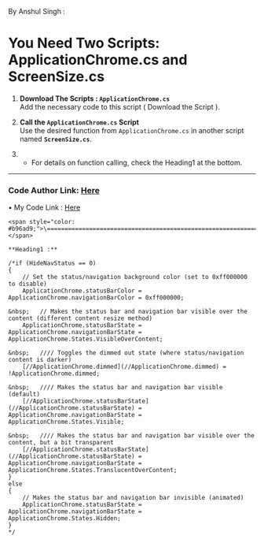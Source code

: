 By Anshul Singh :

# You Need Two Scripts: **ApplicationChrome.cs** and **ScreenSize.cs**

1. **Download The Scripts :  `ApplicationChrome.cs`**  
   Add the necessary code to this script ( Download the Script ).  

2. **Call the `ApplicationChrome.cs` Script**  
   Use the desired function from `ApplicationChrome.cs` in another script named **`ScreenSize.cs`**.  

3.   - For details on function calling, check the Heading1 at the bottom.

---

### Code Author Link: [Here](https://gist.github.com/blevok/3dc5fec55a96b6f60ca24b49b4fcf98a)
• My Code Link : [Here](https://github.com/anshulsingh8326/yoBro-Imp-Scripts/tree/main/Unity/Scripts/Android_Remove_Fullscreen)

```
<span style="color: #b96ad9;">\===========================================================================================================================================</span>

**Heading1 :**

/*if (HideNavStatus == 0)  
{  
    // Set the status/navigation background color (set to 0xff000000 to disable)  
    ApplicationChrome.statusBarColor = ApplicationChrome.navigationBarColor = 0xff000000;

&nbsp;   // Makes the status bar and navigation bar visible over the content (different content resize method)  
    ApplicationChrome.statusBarState = ApplicationChrome.navigationBarState = ApplicationChrome.States.VisibleOverContent;

&nbsp;   //// Toggles the dimmed out state (where status/navigation content is darker)  
    [//ApplicationChrome.dimmed](//ApplicationChrome.dimmed) = !ApplicationChrome.dimmed;

&nbsp;   //// Makes the status bar and navigation bar visible (default)  
    [//ApplicationChrome.statusBarState](//ApplicationChrome.statusBarState) = ApplicationChrome.navigationBarState = ApplicationChrome.States.Visible;

&nbsp;   //// Makes the status bar and navigation bar visible over the content, but a bit transparent  
    [//ApplicationChrome.statusBarState](//ApplicationChrome.statusBarState) = ApplicationChrome.navigationBarState = ApplicationChrome.States.TranslucentOverContent;  
}  
else  
{  
    // Makes the status bar and navigation bar invisible (animated)  
    ApplicationChrome.statusBarState = ApplicationChrome.navigationBarState = ApplicationChrome.States.Hidden;  
}  
*/